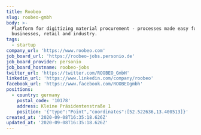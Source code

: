 ```yaml
---
title: Roobeo
slug: roobeo-gmbh
body: >-
  Platform for digitizing material procurement - processes made easy for craft
  businesses, retail and industry.
tags:
  - startup
company_url: 'https://www.roobeo.com'
job_board_url: 'https://roobeo-jobs.personio.de'
job_board_provider: personio
job_board_hostname: roobeo-jobs
twitter_url: 'https://twitter.com/ROOBEO_GmbH'
linkedin_url: 'https://www.linkedin.com/company/roobeo'
facebook_url: 'https://www.facebook.com/ROOBEOgmbh'
positions:
  - country: germany
    postal_code: '10178'
    address: Kleine Präsidentenstraße 1
    position: '{"type":"Point","coordinates":[52.522636,13.400513]}'
created_at: '2020-09-08T16:35:18.626Z'
updated_at: '2020-09-08T16:35:18.626Z'
---
```


